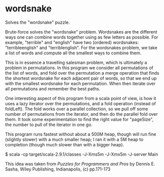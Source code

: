 wordsnake
=========

Solves the &quot;wordsnake&quot; puzzle.

Brute-force solves the "wordsnake" problem. Wordsnakes are the different ways
one can combine words together using as few letters as possible.  For example,
"terrible" and "english" have two (ordered) wordsnakes: "terribleenglish" and
"terriblenglish".  For the wordsnakes problem, we take a list of words and
compute all the smallest ways to combine them.

This is in essence a travelling salesman problem, which is ultimately a problem in permutations.
In this program we consider all permutations of the list of words, and fold over the permutation
a merge operation that finds the shortest wordsnake for each adjacent pair of words, so that we end
up with the smallest wordsnake for each permutation.  When then iterate over all permutations and
remember the best paths.

One interesting aspect of this program from a scala point of view, is how it uses a lazy iterator over
the permutations, and a fold operation (instead of foldLeft).  The fold works over a parallel collection,
so we pull off some number of permutations from the iterator, and then do the parallel fold over them.
It took some experimentation to find the right value for "pageSize", the number to pull of the iterator
in one go.

This program runs fastest without about a 500M heap, though will run fine (slightly slower) with a much
smaller heap; I ran it with a 5M heap to completion (though much slower than with a bigger heap).

$ scala -cp target/scala-2.9.1/classes -J-Xms5m -J-Xmx5m -J-server Main

This idea was taken from _Puzzles for Programmers and Pros_ by Dennis E. Sasha, Wiley Publishing, Indianapolis,
(c) pp.171-173


